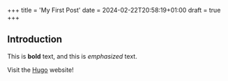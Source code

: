+++
title = 'My First Post'
date = 2024-02-22T20:58:19+01:00
draft = true
+++

## Introduction

This is **bold** text, and this is *emphasized* text.

Visit the [Hugo](https://gohugo.io) website!
